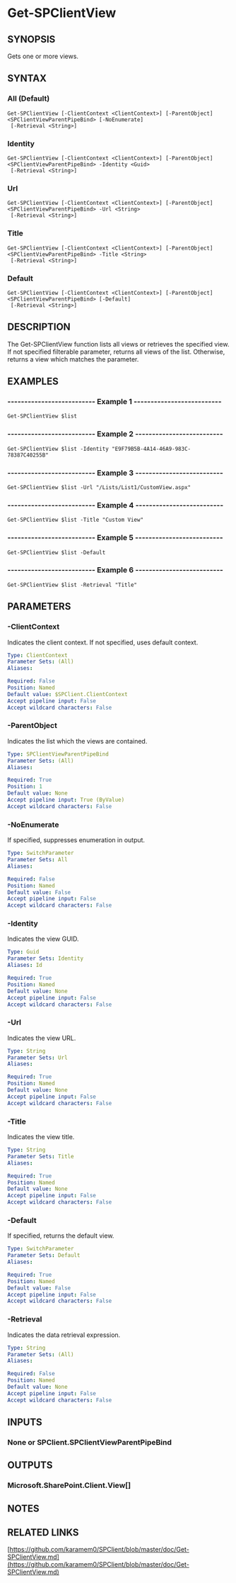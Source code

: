 # Get-SPClientView

## SYNOPSIS
Gets one or more views.

## SYNTAX

### All (Default)
```
Get-SPClientView [-ClientContext <ClientContext>] [-ParentObject] <SPClientViewParentPipeBind> [-NoEnumerate]
 [-Retrieval <String>]
```

### Identity
```
Get-SPClientView [-ClientContext <ClientContext>] [-ParentObject] <SPClientViewParentPipeBind> -Identity <Guid>
 [-Retrieval <String>]
```

### Url
```
Get-SPClientView [-ClientContext <ClientContext>] [-ParentObject] <SPClientViewParentPipeBind> -Url <String>
 [-Retrieval <String>]
```

### Title
```
Get-SPClientView [-ClientContext <ClientContext>] [-ParentObject] <SPClientViewParentPipeBind> -Title <String>
 [-Retrieval <String>]
```

### Default
```
Get-SPClientView [-ClientContext <ClientContext>] [-ParentObject] <SPClientViewParentPipeBind> [-Default]
 [-Retrieval <String>]
```

## DESCRIPTION
The Get-SPClientView function lists all views or retrieves the specified view.
If not specified filterable parameter, returns all views of the list.
Otherwise, returns a view which matches the parameter.

## EXAMPLES

### -------------------------- Example 1 --------------------------
```
Get-SPClientView $list
```

### -------------------------- Example 2 --------------------------
```
Get-SPClientView $list -Identity "E9F79B5B-4A14-46A9-983C-78387C40255B"
```

### -------------------------- Example 3 --------------------------
```
Get-SPClientView $list -Url "/Lists/List1/CustomView.aspx"
```

### -------------------------- Example 4 --------------------------
```
Get-SPClientView $list -Title "Custom View"
```

### -------------------------- Example 5 --------------------------
```
Get-SPClientView $list -Default
```

### -------------------------- Example 6 --------------------------
```
Get-SPClientView $list -Retrieval "Title"
```

## PARAMETERS

### -ClientContext
Indicates the client context.
If not specified, uses default context.

```yaml
Type: ClientContext
Parameter Sets: (All)
Aliases: 

Required: False
Position: Named
Default value: $SPClient.ClientContext
Accept pipeline input: False
Accept wildcard characters: False
```

### -ParentObject
Indicates the list which the views are contained.

```yaml
Type: SPClientViewParentPipeBind
Parameter Sets: (All)
Aliases: 

Required: True
Position: 1
Default value: None
Accept pipeline input: True (ByValue)
Accept wildcard characters: False
```

### -NoEnumerate
If specified, suppresses enumeration in output.

```yaml
Type: SwitchParameter
Parameter Sets: All
Aliases: 

Required: False
Position: Named
Default value: False
Accept pipeline input: False
Accept wildcard characters: False
```

### -Identity
Indicates the view GUID.

```yaml
Type: Guid
Parameter Sets: Identity
Aliases: Id

Required: True
Position: Named
Default value: None
Accept pipeline input: False
Accept wildcard characters: False
```

### -Url
Indicates the view URL.

```yaml
Type: String
Parameter Sets: Url
Aliases: 

Required: True
Position: Named
Default value: None
Accept pipeline input: False
Accept wildcard characters: False
```

### -Title
Indicates the view title.

```yaml
Type: String
Parameter Sets: Title
Aliases: 

Required: True
Position: Named
Default value: None
Accept pipeline input: False
Accept wildcard characters: False
```

### -Default
If specified, returns the default view.

```yaml
Type: SwitchParameter
Parameter Sets: Default
Aliases: 

Required: True
Position: Named
Default value: False
Accept pipeline input: False
Accept wildcard characters: False
```

### -Retrieval
Indicates the data retrieval expression.

```yaml
Type: String
Parameter Sets: (All)
Aliases: 

Required: False
Position: Named
Default value: None
Accept pipeline input: False
Accept wildcard characters: False
```

## INPUTS

### None or SPClient.SPClientViewParentPipeBind

## OUTPUTS

### Microsoft.SharePoint.Client.View[]

## NOTES

## RELATED LINKS

[https://github.com/karamem0/SPClient/blob/master/doc/Get-SPClientView.md](https://github.com/karamem0/SPClient/blob/master/doc/Get-SPClientView.md)


